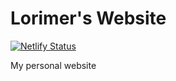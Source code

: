 # Lorimer's Website

[![Netlify Status](https://api.netlify.com/api/v1/badges/6d642ef9-5678-452e-bae8-3514bc6c671a/deploy-status)](https://app.netlify.com/sites/lorimerjenkins/deploys)

My personal website
